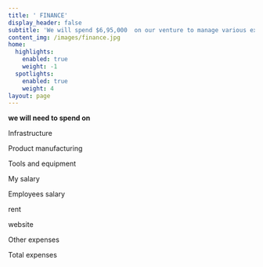 ```yaml
---
title: ' FINANCE'
display_header: false
subtitle: 'We will spend $6,95,000  on our venture to manage various expenses.'
content_img: /images/finance.jpg
home:
  highlights:
    enabled: true
    weight: -1
  spotlights:
    enabled: true
    weight: 4
layout: page
---
```

**we will need to spend on**

Infrastructure 

Product manufacturing 

Tools and equipment 

My salary 

Employees salary 

rent 

website 

Other expenses 

Total expenses
